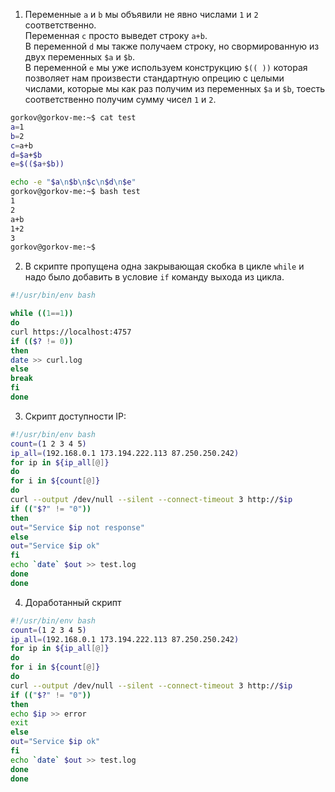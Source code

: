 1. Переменные `a` и `b` мы объявили не явно числами `1` и `2` соответственно.  
Переменная `c` просто выведет строку `a+b`.  
В переменной `d` мы также получаем строку, но свормированную из двух переменных `$a` и `$b`.  
В переменной `e` мы уже используем конструкцию `$(( ))` которая позволяет нам произвести стандартную опрецию с целыми числами, которые мы как раз получим из переменных `$a` и `$b`, тоесть соответственно получим сумму чисел `1` и `2`.  
```bash
gorkov@gorkov-me:~$ cat test 
a=1
b=2
c=a+b
d=$a+$b
e=$(($a+$b))

echo -e "$a\n$b\n$c\n$d\n$e"
gorkov@gorkov-me:~$ bash test 
1
2
a+b
1+2
3
gorkov@gorkov-me:~$ 
```
  
2. В скрипте пропущена одна закрывающая скобка в цикле `while` и надо было добавить в условие `if` команду выхода из цикла.  
```bash
#!/usr/bin/env bash

while ((1==1))
do
curl https://localhost:4757
if (($? != 0))
then
date >> curl.log
else
break
fi
done
```
  
3. Скрипт доступности IP:  
```bash
#!/usr/bin/env bash
count=(1 2 3 4 5)
ip_all=(192.168.0.1 173.194.222.113 87.250.250.242)
for ip in ${ip_all[@]}
do
for i in ${count[@]}
do
curl --output /dev/null --silent --connect-timeout 3 http://$ip
if (("$?" != "0"))
then
out="Service $ip not response"
else
out="Service $ip ok"
fi
echo `date` $out >> test.log
done
done
```
  
4. Доработанный скрипт
```bash
#!/usr/bin/env bash
count=(1 2 3 4 5)
ip_all=(192.168.0.1 173.194.222.113 87.250.250.242)
for ip in ${ip_all[@]}
do
for i in ${count[@]}
do
curl --output /dev/null --silent --connect-timeout 3 http://$ip
if (("$?" != "0"))
then
echo $ip >> error
exit
else
out="Service $ip ok"
fi
echo `date` $out >> test.log
done
done
```